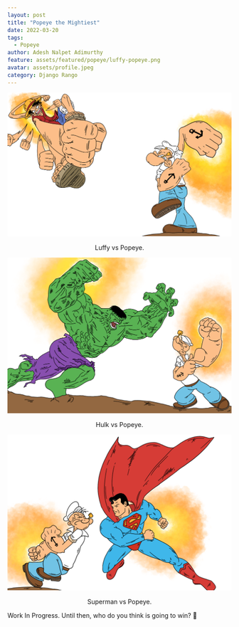 ```yaml
---
layout: post
title: "Popeye the Mightiest"
date: 2022-03-20
tags:
  - Popeye
author: Adesh Nalpet Adimurthy
feature: assets/featured/popeye/luffy-popeye.png
avatar: assets/profile.jpeg
category: Django Rango
---
```


<img src="./assets/featured/popeye/luffy-popeye.png" /> 
<p style="text-align: center;">Luffy vs Popeye.</p>

<img src="./assets/featured/popeye/hulk-popeye.png" /> 
<p style="text-align: center;">Hulk vs Popeye.</p>

<img src="./assets/featured/popeye/superman-popeye.png" /> 
<p style="text-align: center;">Superman vs Popeye.</p>


Work In Progress.
Until then, who do you think is going to win? 🤔